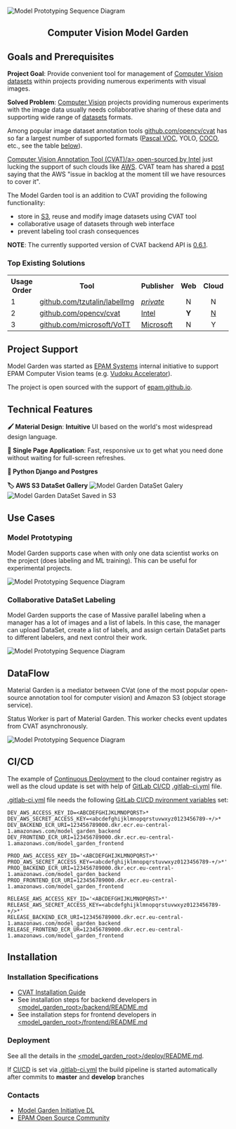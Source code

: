 ![Model Prototyping Sequence Diagram](docs/images/screen_model_garden_gallery.png)

<div align="center"><h2>Computer Vision Model Garden</h2></div>

## Goals and Prerequisites

**Project Goal**: Provide convenient tool for management of
 [Computer Vision](www.wikipedia.org/wiki/Computer_vision)
 [datasets](www.wikipedia.org/wiki/Data_set) within projects providing numerous
 experiments with visual images.

**Solved Problem**: [Computer Vision](www.wikipedia.org/wiki/Computer_vision)
 projects providing numerous experiments with the image data usually needs
 collaborative sharing of these data and supporting wide range of
 [datasets](www.wikipedia.org/wiki/Data_set) formats.

Among popular image dataset annotation tools
 <a href="www.github.com/opencv/cvat">github.com/opencv/cvat</a> has so far a
 largest number of supported formats ([Pascal VOC](host.robots.ox.ac.uk/pascal/VOC),
 YOLO, [COCO](www.cocodataset.org), etc., see the table
 [below](#existing-solutions)).

<a href="www.github.com/opencv/cvat">Computer Vision Annotation Tool (CVAT)/a>
 open-sourced by <a href="Intel.com">Intel</a> just lucking the support of such
 clouds like [AWS](www.aws.amazon.com). CVAT team has shared a
 <a href="www.github.com/opencv/cvat/issues/863">post</a> saying that the AWS
 "issue in backlog at the moment till we have resources to cover it".

The Model Garden tool is an addition to CVAT providing the following functionality:
 * store in [S3](www.wikipedia.org/wiki/Amazon_S3), reuse and modify image
  datasets using CVAT tool
 * collaborative usage of datasets through web interface
 * prevent labeling tool crash consequences

**NOTE**: The currently supported version of CVAT backend API is
 [0.6.1](www.github.com/openvinotoolkit/cvat/tree/v0.6.1).

### Top Existing Solutions

<table style="width:100%">
  <tr>
    <th style="text-align:center">Usage Order</th>
    <th style="text-align:center">Tool</th>
    <th style="text-align:center">Publisher</th>
    <th style="text-align:center">Web</th>
    <th style="text-align:center">Cloud</th>
    <th style="text-align:center">Pascal VOC</th>
    <th style="text-align:center">YOLO</th>
    <th style="text-align:center">COCO</th>
    <th style="text-align:center">MASK</th>
    <th style="text-align:center">TFRecord</th>
    <th style="text-align:center">MOT</th>
  </tr>
  <tr>
    <td>1</td>
    <td><a href="www.github.com/tzutalin/labelImg">github.com/tzutalin/labelImg</a></td>
    <td><a href="tzutalin.github.io"><i>private</i></a></td>
    <td style="text-align:center">N</td>
    <td style="text-align:center">N</td>
    <td style="text-align:center">Y</td>
    <td style="text-align:center">Y</td>
    <td style="text-align:center">N</td>
    <td style="text-align:center">N</td>
    <td style="text-align:center">N</td>
    <td style="text-align:center">N</td>
  </tr>
  <tr>
    <td>2</td>
    <td><a href="www.github.com/opencv/cvat">github.com/opencv/cvat</a></td>
    <td><a href="Intel.com">Intel</a></td>
    <td style="text-align:center"><b>Y</b></td>
    <td style="text-align:center"><a href="www.github.com/opencv/cvat/issues/863">N</a></td>
    <td style="text-align:center"><b>Y</b></td>
    <td style="text-align:center"><b>Y</b></td>
    <td style="text-align:center"><b>Y</b></td>
    <td style="text-align:center"><b>Y</b></td>
    <td style="text-align:center"><b>Y</b></td>
    <td style="text-align:center"><b>Y</b></td>
  </tr>
  <tr>
    <td>3</td>
    <td><a href="www.github.com/microsoft/VoTT">github.com/microsoft/VoTT</a></td>
    <td><a href="Microsoft.com">Microsoft</a></td>
    <td style="text-align:center">N</td>
    <td style="text-align:center">Y</td>
    <td style="text-align:center">Y</td>
    <td style="text-align:center"><a href="www.github.com/microsoft/VoTT/issues/803">N</a></td>
    <td style="text-align:center">N</td>
    <td style="text-align:center">N</td>
    <td style="text-align:center">N</td>
    <td style="text-align:center">N</td>
  </tr>
</table>

## Project Support

Model Garden was started as [EPAM Systems](www.epam.com) internal initiative to
support EPAM Computer Vision teams (e.g. 
[Vudoku Accelerator](www.epam.com/careers/blog/vudoku-smart-tv-an-innovative-solution-for-video-content-rotation)). 

The project is open sourced with the support of [epam.github.io](epam.github.io).

## Technical Features

**‍🖌️ Material Design**: **Intuitive** UI based on the world's most widespread
design language.

**🏃 Single Page Application**: Fast, responsive ux to get what you need done
without waiting for full-screen refreshes.

**🐍 Python Django and Postgres**

**🏷 AWS S3 DataSet Gallery**
![Model Garden DataSet Galery](docs/images/screen_model_garden_dataset.png)
![Model Garden DataSet Saved in S3](docs/images/screen_model_garden_dataset_s3.png)

## Use Cases

### Model Prototyping

Model Garden supports case when with only one data scientist works on the
 project (does labeling and ML training). This can be useful for experimental
 projects.

![Model Prototyping Sequence Diagram](docs/images/use_case_model_prototyping.png)

### Collaborative DataSet Labeling

Model Garden supports the case of Massive parallel labeling when a manager has a
 lot of images and a list of labels. In this case, the manager can upload
 DataSet, create a list of labels, and assign certain DataSet parts to different
 labelers, and next control their work.

![Model Prototyping Sequence Diagram](docs/images/use_case_collaborative_dataset_labeling.png)

## DataFlow

Material Garden is a mediator between CVat (one of the most popular open-source
 annotation tool for computer vision) and Amazon S3 (object storage service).

Status Worker is part of Material Garden. This worker checks event updates from
 CVAT asynchronously.

![Model Prototyping Sequence Diagram](docs/images/architecture/architecture_model_garden_dataflow.png)

## CI/CD

The example of [Continuous Deployment](https://en.wikipedia.org/wiki/Continuous_deployment)
 to the cloud container registry as well as the cloud update is set with help of
 [GitLab CI/CD](docs.gitlab.com/ee/ci/) [.gitlab-ci.yml](.gitlab-ci.yml) file.

[.gitlab-ci.yml](.gitlab-ci.yml) file needs the following 
[GitLab CI/CD nvironment variables](https://docs.gitlab.com/ee/ci/variables/) set:

```
DEV_AWS_ACCESS_KEY_ID=<ABCDEFGHIJKLMNOPQRST>*
DEV_AWS_SECRET_ACCESS_KEY=<abcdefghijklmnopqrstuvwxyz0123456789-+/>*
DEV_BACKEND_ECR_URI=123456789000.dkr.ecr.eu-central-1.amazonaws.com/model_garden_backend
DEV_FRONTEND_ECR_URI=123456789000.dkr.ecr.eu-central-1.amazonaws.com/model_garden_frontend

PROD_AWS_ACCESS_KEY_ID='<ABCDEFGHIJKLMNOPQRST>*'
PROD_AWS_SECRET_ACCESS_KEY=<abcdefghijklmnopqrstuvwxyz0123456789-+/>*'
PROD_BACKEND_ECR_URI=123456789000.dkr.ecr.eu-central-1.amazonaws.com/model_garden_backend
PROD_FRONTEND_ECR_URI=123456789000.dkr.ecr.eu-central-1.amazonaws.com/model_garden_frontend

RELEASE_AWS_ACCESS_KEY_ID='<ABCDEFGHIJKLMNOPQRST>*'
RELEASE_AWS_SECRET_ACCESS_KEY=<abcdefghijklmnopqrstuvwxyz0123456789-+/>*'
RELEASE_BACKEND_ECR_URI=123456789000.dkr.ecr.eu-central-1.amazonaws.com/model_garden_backend
RELEASE_FRONTEND_ECR_UR=123456789000.dkr.ecr.eu-central-1.amazonaws.com/model_garden_frontend
``` 

## Installation

### Installation Specifications
- [CVAT Installation Guide](cvat/README.md)
- See installation steps for backend developers in
 [<model_garden_root>/backend/README.md](backend/README.md)
- See installation steps for frontend developers in
 [<model_garden_root>/frontend/README.md](frontend/README.md)

### Deployment

See all the details in the [<model_garden_root>/deploy/README.md](deploy/README.md).

If [CI/CD](https://en.wikipedia.org/wiki/CI/CD) is set via
 [.gitlab-ci.yml](.gitlab-ci.yml) the build pipeline is started automatically
 after commits to **master** and **develop** branches


### Contacts

* <a href="mailto:OrgCompetencyComputerVisionServiceDesk@epam.com">Model Garden Initiative DL</a>
* <a href="mailto:OrgOpenSourceRelease@epam.com">EPAM Open Source Community</a> 
